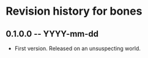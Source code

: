 # Revision history for bones

## 0.1.0.0  -- YYYY-mm-dd

* First version. Released on an unsuspecting world.
